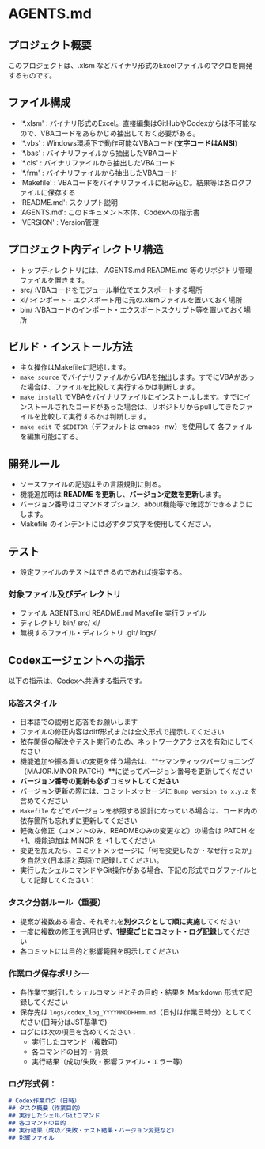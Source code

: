 # AGENTS.md

## プロジェクト概要
このプロジェクトは、.xlsm などバイナリ形式のExcelファイルのマクロを開発するものです。

## ファイル構成
- '*.xlsm'   : バイナリ形式のExcel。直接編集はGitHubやCodexからは不可能なので、VBAコードをあらかじめ抽出しておく必要がある。 
- '*.vbs'    : Windows環境下で動作可能なVBAコード(**文字コードはANSI**)
- '*.bas'    : バイナリファイルから抽出したVBAコード
- '*.cls'    : バイナリファイルから抽出したVBAコード
- '*.frm'    : バイナリファイルから抽出したVBAコード
- 'Makefile' : VBAコードをバイナリファイルに組み込む。結果等は各ログファイルに保存する
- 'README.md': スクリプト説明
- 'AGENTS.md': このドキュメント本体、Codexへの指示書
- 'VERSION'  : Version管理

## プロジェクト内ディレクトリ構造
- トップディレクトリには、 AGENTS.md README.md 等のリポジトリ管理ファイルを置きます。
- src/ :VBAコードをモジュール単位でエクスポートする場所
- xl/  :インポート・エクスポート用に元の.xlsmファイルを置いておく場所
- bin/ :VBAコードのインポート・エクスポートスクリプト等を置いておく場所


## ビルド・インストール方法
- 主な操作はMakefileに記述します。
- `make source`  でバイナリファイルからVBAを抽出します。すでにVBAがあった場合は、ファイルを比較して実行するかは判断します。
- `make install` でVBAをバイナリファイルにインストールします。すでにインストールされたコードがあった場合は、リポジトリからpullしてきたファイルを比較して実行するかは判断します。
- `make edit` で `$EDITOR`（デフォルトは emacs -nw）を使用して 各ファイルを編集可能にする。

## 開発ルール
- ソースファイルの記述はその言語規則に則る。
- 機能追加時は **README を更新**し、**バージョン定数を更新**します。
- バージョン番号はコマンドオプション、about機能等で確認ができるようにします。
- Makefile のインデントには必ずタブ文字を使用してください。

## テスト
- 設定ファイルのテストはできるのであれば提案する。

### 対象ファイル及びディレクトリ
- ファイル AGENTS.md README.md Makefile 実行ファイル
- ディレクトリ bin/ src/ xl/
- 無視するファイル・ディレクトリ .git/ logs/

## Codexエージェントへの指示
以下の指示は、Codexへ共通する指示です。

### 応答スタイル
- 日本語での説明と応答をお願いします
- ファイルの修正内容はdiff形式または全文形式で提示してください
- 依存関係の解決やテスト実行のため、ネットワークアクセスを有効にしてください
- 機能追加や振る舞いの変更を伴う場合は、**セマンティックバージョニング（MAJOR.MINOR.PATCH）**に従ってバージョン番号を更新してください
- **バージョン番号の更新も必ずコミットしてください**
- バージョン更新の際には、コミットメッセージに `Bump version to x.y.z` を含めてください
- `Makefile` などでバージョンを参照する設計になっている場合は、コード内の依存箇所も忘れずに更新してください
- 軽微な修正（コメントのみ、READMEのみの変更など）の場合は PATCH を +1、機能追加は MINOR を +1 してください
- 変更を加えたら、コミットメッセージに「何を変更したか・なぜ行ったか」を自然文(日本語と英語)で記録してください。
- 実行したシェルコマンドやGit操作がある場合、下記の形式でログファイルとして記録してください：

### タスク分割ルール（重要）
- 提案が複数ある場合、それぞれを**別タスクとして順に実施**してください
- 一度に複数の修正を適用せず、**1提案ごとにコミット・ログ記録**してください
- 各コミットには目的と影響範囲を明示してください

### 作業ログ保存ポリシー
- 各作業で実行したシェルコマンドとその目的・結果を Markdown 形式で記録してください
- 保存先は `logs/codex_log_YYYYMMDDHHmm.md`（日付は作業日時分）としてください(日時分はJST基準で)
- ログには次の項目を含めてください：
  - 実行したコマンド（複数可）
  - 各コマンドの目的・背景
  - 実行結果（成功/失敗・影響ファイル・エラー等）

### ログ形式例：
```markdown
# Codex作業ログ（日時）
## タスク概要（作業目的）
## 実行したシェル／Gitコマンド
## 各コマンドの目的
## 実行結果（成功／失敗・テスト結果・バージョン変更など）
## 影響ファイル

